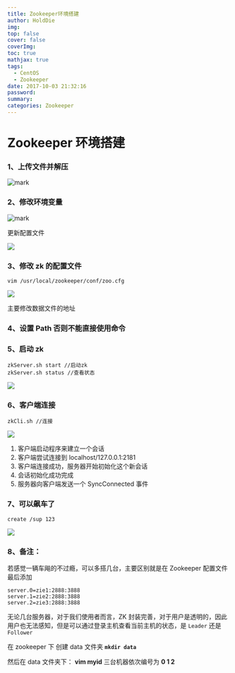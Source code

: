 ```yaml
---
title: Zookeeper环境搭建
author: HoldDie
img: 
top: false
cover: false
coverImg: 
toc: true
mathjax: true
tags:
  - CentOS
  - Zookeeper
date: 2017-10-03 21:32:16
password:
summary:  
categories: Zookeeper
---
```


# Zookeeper 环境搭建

### 1、上传文件并解压

![mark](http://oumk5fhgp.bkt.clouddn.com/blog/170907/9hckf3hK43.png?imageslim) 

### 2、修改环境变量

![mark](http://oumk5fhgp.bkt.clouddn.com/blog/170907/eI5agLh7cC.png?imageslim) 

更新配置文件

![](https://www.holddie.com/img/20200105141608.png)

### 3、修改 zk 的配置文件

```shell
vim /usr/local/zookeeper/conf/zoo.cfg
```

![](https://www.holddie.com/img/20200105141614.png)

主要修改数据文件的地址

### 4、设置 Path 否则不能直接使用命令

### 5、启动 zk

```
zkServer.sh start //启动zk
zkServer.sh status //查看状态
```

![](https://www.holddie.com/img/20200105141621.png)

### 6、客户端连接

```
zkCli.sh //连接
```

![](https://www.holddie.com/img/20200105141630.png)

1. 客户端启动程序来建立一个会话
2. 客户端尝试连接到 localhost/127.0.0.1:2181
3. 客户端连接成功，服务器开始初始化这个新会话
4. 会话初始化成功完成
5. 服务器向客户端发送一个 SyncConnected 事件

### 7、可以飙车了

```
create /sup 123
```

![](https://www.holddie.com/img/20200105141639.png)

 

### 8、备注：

若感觉一辆车飚的不过瘾，可以多搭几台，主要区别就是在 Zookeeper 配置文件 最后添加

```
server.0=zie1:2888:3888
server.1=zie2:2888:3888
server.2=zie3:2888:3888
```

无论几台服务器，对于我们使用者而言，ZK 封装完善，对于用户是透明的，因此用户也无法感知，但是可以通过登录主机查看当前主机的状态，是 `Leader` 还是 `Follower`

在 zookeeper 下 创建 data 文件夹  **`mkdir data`**  

然后在 data 文件夹下： **vim myid**   三台机器依次编号为 **0 1 2** 